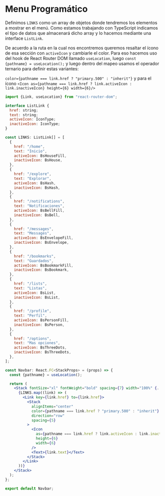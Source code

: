# Menu Programático
Definimos `LINKS` como un array de objetos donde tendremos los elementos a mostrar en el menú. Como estamos trabajando con TypeScript indicamos el tipo de datos que almacenará dicho array y lo hacemos mediante una interface `ListLink`.

De acuerdo a la ruta en la cual nos encontremos queremos resaltar el ícono de esa sección con `activeIcon` y cambiarle el color. Para eso hacemos uso del hook de React Router DOM llamado `useLocation`, luego `const {pathname} = useLocation();` y luego dentro del mapeo usamos el operador ternario para definir estas variantes:

`color={pathname === link.href ? "primary.500" : "inherit"}` y para el ícono `<Icon as={pathname === link.href ? link.activeIcon : link.inactiveIcon} height={6} width={6}/>`

```jsx
import {Link, useLocation} from "react-router-dom";

interface ListLink {
  href: string;
  text: string;
  activeIcon: IconType;
  inactiveIcon: IconType;
}

const LINKS: ListLink[] = [
  {
    href: "/home",
    text: "Inicio",
    activeIcon: BsHouseFill,
    inactiveIcon: BsHouse,
  },
  {
    href: "/explore",
    text: "Explorar",
    activeIcon: BsHash,
    inactiveIcon: BsHash,
  },
  {
    href: "/notifications",
    text: "Notificaciones",
    activeIcon: BsBellFill,
    inactiveIcon: BsBell,
  },
  {
    href: "/messages",
    text: "Messages",
    activeIcon: BsEnvelopeFill,
    inactiveIcon: BsEnvelope,
  },
  {
    href: "/bookmarks",
    text: "Guardados",
    activeIcon: BsBookmarkFill,
    inactiveIcon: BsBookmark,
  },
  {
    href: "/lists",
    text: "Listas",
    activeIcon: BsList,
    inactiveIcon: BsList,
  },
  {
    href: "/profile",
    text: "Perfil",
    activeIcon: BsPersonFill,
    inactiveIcon: BsPerson,
  },
  {
    href: "/options",
    text: "Mas opciones",
    activeIcon: BsThreeDots,
    inactiveIcon: BsThreeDots,
  },
];

const Navbar: React.FC<StackProps> = (props) => {
  const {pathname} = useLocation();

  return (
    <Stack fontSize="xl" fontWeight="bold" spacing={7} width="100%" {...props}>
      {LINKS.map((link) => (
        <Link key={link.href} to={link.href}>
          <Stack
            alignItems="center"
            color={pathname === link.href ? "primary.500" : "inherit"}
            direction="row"
            spacing={5}
          >
            <Icon
              as={pathname === link.href ? link.activeIcon : link.inactiveIcon}
              height={6}
              width={6}
            />
            <Text>{link.text}</Text>
          </Stack>
        </Link>
      ))}
    </Stack>
  );
};

export default Navbar;

```

